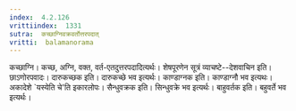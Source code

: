 ```yaml
---
index:  4.2.126
vrittiindex:  1331
sutra:  कच्छाग्निवक्रवर्तोत्तरपदात्
vritti:  balamanorama 
---
```


कच्छाग्नि। कच्छ, अग्नि, वक्त, वर्त-एतदुत्तरपदादित्यर्थः। शेषपूरणेन सूत्रं व्याचष्टे--देशवाचिन इति। छाऽणोरपवादः। दारुकच्छक इति। दारुकच्छे भव इत्यर्थः। काण्डाग्नक इति। काण्डाग्नौ भव इत्यथः। अकादेशे `यस्येति चे'ति इकारलोपः। सैन्धुवक्रक इति। सिन्धुवक्रे भव इत्यर्थः। बाहुवर्तक इति। बहुवर्ते भव इत्यर्थः। 

